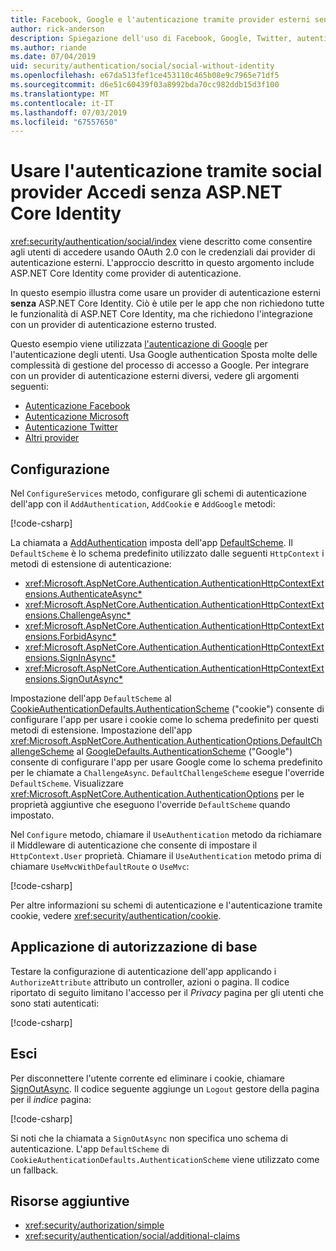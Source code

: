 ```yaml
---
title: Facebook, Google e l'autenticazione tramite provider esterni senza ASP.NET Core Identity
author: rick-anderson
description: Spiegazione dell'uso di Facebook, Google, Twitter, autenticazione utente dell'account e così via senza ASP.NET Core Identity.
ms.author: riande
ms.date: 07/04/2019
uid: security/authentication/social/social-without-identity
ms.openlocfilehash: e67da513fef1ce453110c465b08e9c7965e71df5
ms.sourcegitcommit: d6e51c60439f03a8992bda70cc982ddb15d3f100
ms.translationtype: MT
ms.contentlocale: it-IT
ms.lasthandoff: 07/03/2019
ms.locfileid: "67557650"
---
```

# <a name="use-social-sign-in-provider-authentication-without-aspnet-core-identity"></a>Usare l'autenticazione tramite social provider Accedi senza ASP.NET Core Identity

<xref:security/authentication/social/index> viene descritto come consentire agli utenti di accedere usando OAuth 2.0 con le credenziali dai provider di autenticazione esterni. L'approccio descritto in questo argomento include ASP.NET Core Identity come provider di autenticazione.

In questo esempio illustra come usare un provider di autenticazione esterni **senza** ASP.NET Core Identity. Ciò è utile per le app che non richiedono tutte le funzionalità di ASP.NET Core Identity, ma che richiedono l'integrazione con un provider di autenticazione esterno trusted.

Questo esempio viene utilizzata [l'autenticazione di Google](xref:security/authentication/google-logins) per l'autenticazione degli utenti. Usa Google authentication Sposta molte delle complessità di gestione del processo di accesso a Google. Per integrare con un provider di autenticazione esterni diversi, vedere gli argomenti seguenti:

* [Autenticazione Facebook](xref:security/authentication/facebook-logins)
* [Autenticazione Microsoft](xref:security/authentication/microsoft-logins)
* [Autenticazione Twitter](xref:security/authentication/twitter-logins)
* [Altri provider](xref:security/authentication/otherlogins)

## <a name="configuration"></a>Configurazione

Nel `ConfigureServices` metodo, configurare gli schemi di autenticazione dell'app con il `AddAuthentication`, `AddCookie` e `AddGoogle` metodi:

[!code-csharp[](social-without-identity/sample/Startup.cs?name=snippet1)]

La chiamata a [AddAuthentication](/dotnet/api/microsoft.extensions.dependencyinjection.authenticationservicecollectionextensions.addauthentication#Microsoft_Extensions_DependencyInjection_AuthenticationServiceCollectionExtensions_AddAuthentication_Microsoft_Extensions_DependencyInjection_IServiceCollection_System_Action_Microsoft_AspNetCore_Authentication_AuthenticationOptions__) imposta dell'app [DefaultScheme](xref:Microsoft.AspNetCore.Authentication.AuthenticationOptions.DefaultScheme). Il `DefaultScheme` è lo schema predefinito utilizzato dalle seguenti `HttpContext` i metodi di estensione di autenticazione:

* <xref:Microsoft.AspNetCore.Authentication.AuthenticationHttpContextExtensions.AuthenticateAsync*>
* <xref:Microsoft.AspNetCore.Authentication.AuthenticationHttpContextExtensions.ChallengeAsync*>
* <xref:Microsoft.AspNetCore.Authentication.AuthenticationHttpContextExtensions.ForbidAsync*>
* <xref:Microsoft.AspNetCore.Authentication.AuthenticationHttpContextExtensions.SignInAsync*>
* <xref:Microsoft.AspNetCore.Authentication.AuthenticationHttpContextExtensions.SignOutAsync*>

Impostazione dell'app `DefaultScheme` al [CookieAuthenticationDefaults.AuthenticationScheme](xref:Microsoft.AspNetCore.Authentication.Cookies.CookieAuthenticationDefaults.AuthenticationScheme) ("cookie") consente di configurare l'app per usare i cookie come lo schema predefinito per questi metodi di estensione. Impostazione dell'app <xref:Microsoft.AspNetCore.Authentication.AuthenticationOptions.DefaultChallengeScheme> al [GoogleDefaults.AuthenticationScheme](xref:Microsoft.AspNetCore.Authentication.Google.GoogleDefaults.AuthenticationScheme) ("Google") consente di configurare l'app per usare Google come lo schema predefinito per le chiamate a `ChallengeAsync`. `DefaultChallengeScheme` esegue l'override `DefaultScheme`. Visualizzare <xref:Microsoft.AspNetCore.Authentication.AuthenticationOptions> per le proprietà aggiuntive che eseguono l'override `DefaultScheme` quando impostato.

Nel `Configure` metodo, chiamare il `UseAuthentication` metodo da richiamare il Middleware di autenticazione che consente di impostare il `HttpContext.User` proprietà. Chiamare il `UseAuthentication` metodo prima di chiamare `UseMvcWithDefaultRoute` o `UseMvc`:

[!code-csharp[](social-without-identity/sample/Startup.cs?name=snippet2)]

Per altre informazioni su schemi di autenticazione e l'autenticazione tramite cookie, vedere <xref:security/authentication/cookie>.

## <a name="applying-basic-authorization"></a>Applicazione di autorizzazione di base

Testare la configurazione di autenticazione dell'app applicando i `AuthorizeAttribute` attributo un controller, azioni o pagina. Il codice riportato di seguito limitano l'accesso per il *Privacy* pagina per gli utenti che sono stati autenticati:

[!code-csharp[](social-without-identity/sample/Pages/Privacy.cshtml.cs?name=snippet&highlight=1)]

## <a name="sign-out"></a>Esci

Per disconnettere l'utente corrente ed eliminare i cookie, chiamare [SignOutAsync](/dotnet/api/microsoft.aspnetcore.authentication.authenticationhttpcontextextensions.signoutasync?view=aspnetcore-2.0). Il codice seguente aggiunge un `Logout` gestore della pagina per il *indice* pagina:

[!code-csharp[](social-without-identity/sample/Pages/Index.cshtml.cs?name=snippet&highlight=7-11)]

Si noti che la chiamata a `SignOutAsync` non specifica uno schema di autenticazione. L'app `DefaultScheme` di `CookieAuthenticationDefaults.AuthenticationScheme` viene utilizzato come un fallback.

## <a name="additional-resources"></a>Risorse aggiuntive

* <xref:security/authorization/simple>
* <xref:security/authentication/social/additional-claims>
